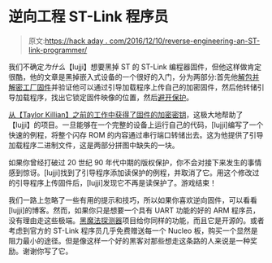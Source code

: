 # 逆向工程 ST-Link 程序员

> 原文:[https://hack aday . com/2016/12/10/reverse-engineering-an-ST-link-programmer/](https://hackaday.com/2016/12/10/reverse-engineering-an-st-link-programmer/)

我们不确定*为什么*【lujji】想要黑掉 ST 的 ST-Link 编程器固件，但他这样做肯定很酷，他的文章是黑掉嵌入式设备的一个很好的入门，分为两部分:首先他[解包并解密工厂固件](https://lujji.github.io/blog/reverse-engineering-stlink-firmware/)并验证他可以通过引导加载程序上传自己的加密固件，然后他转储引导加载程序，找出它锁定固件映像的位置，然后[避开保护](https://lujji.github.io/blog/reverse-engineering-stlink-firmware-part2/)。

[从【Taylor Killian】之前的工作中获得了固件的加密密钥](http://www.taylorkillian.com/2013/01/retrieving-st-linkv2-firmware-from.html)，这极大地帮助了【lujji】的项目。一旦能够在一个完整的设备上运行自己的代码，[lujji]编写了一个快速的例程，将整个闪存 ROM 的内容通过串行端口转储出去。这为他提供了引导加载程序二进制文件，这是两部分拼图中缺失的一块。

如果你曾经打破过 20 世纪 90 年代中期的版权保护，你不会对接下来发生的事情感到惊讶。[lujji]找到了引导程序添加读保护的例程，并取消了它。用这个修改过的引导程序上传固件后，[lujji]发现它不再是读保护了。游戏结束！

我们一路上忽略了一些有用的提示和技巧，所以如果你喜欢逆向固件，可以看看[lujji]的博客。然而，如果你只是想要一个具有 UART 功能的好的 ARM 程序员，没有理由走这些极端。[黑魔法探测器](http://hackaday.com/2016/12/02/black-magic-probe-the-best-arm-jtag-debugger/)项目给你同样的功能，而且它是开源的。或者考虑到官方的 ST-Link 程序员几乎免费赠送每一个 Nucleo 板，购买一个显然是阻力最小的途径。但是像这样一个好的黑客对那些想走这条路的人来说是一种奖励。谢谢你写了它。